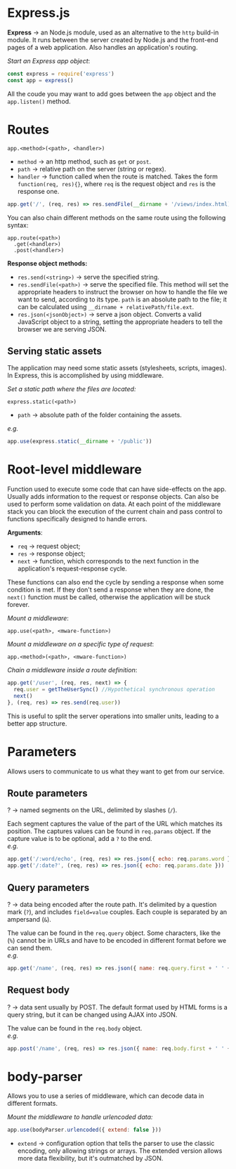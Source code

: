 # Express.js
__Express__ → an Node.js module, used as an alternative to the `http` build-in module. It runs between the server created by Node.js and the front-end pages of a web application. Also handles an application's routing.

_Start an Express app object_:
```javascript
const express = require('express')
const app = express()
```

All the coude you may want to add goes between the `app` object and the `app.listen()` method.

# Routes
`app.<method>(<path>, <handler>)`
  - `method` → an http method, such as `get` or `post`.
  - `path` → relative path on the server (string or regex).
  - `handler` → function called when the route is matched. Takes the form `function(req, res){}`, where `req` is the request object and `res` is the response one.
```javascript
app.get('/', (req, res) => res.sendFile(__dirname + '/views/index.html))
```

You can also chain different methods on the same route using the following syntax:
```
app.route(<path>)
  .get(<handler>)
  .post(<handler>)
```

__Response object methods:__
- `res.send(<string>)` → serve the specified string.
- `res.sendFile(<path>)` → serve the specified file. This method will set the appropriate headers to instruct the browser on how to handle the file we want to send, according to its type. `path` is an absolute path to the file; it can be calculated using `__dirname + relativePath/file.ext`.
- `res.json(<jsonObject>)` → serve a json object. Converts a valid JavaScript object to a string, setting the appropriate headers to tell the browser we are serving JSON.

## Serving static assets
The application may need some static assets (stylesheets, scripts, images). In Express, this is accomplished by using middleware.

_Set a static path where the files are located:_
```
express.static(<path>)
```
- `path` → absolute path of the folder containing the assets.

_e.g._
```javascript
app.use(express.static(__dirname + '/public'))
```

# Root-level middleware
Function used to execute some code that can have side-effects on the app. Usually adds information to the request or response objects. Can also be used to perform some validation on data. At each point of the middleware stack you can block the execution of the current chain and pass control to functions specifically designed to handle errors.

__Arguments__:
- `req` → request object;
- `res` → response object;
- `next` → function, which corresponds to the next function in the application's request-response cycle.

These functions can also end the cycle by sending a response when some condition is met. If they don't send a response when they are done, the `next()` function must be called, otherwise the application will be stuck forever.

_Mount a middleware_:
```
app.use(<path>, <mware-function>)
```

_Mount a middleware on a specific type of request_:
```
app.<method>(<path>, <mware-function>)
```

_Chain a middleware inside a route definition_:
```javascript
app.get('/user', (req, res, next) => {
  req.user = getTheUserSync() //Hypothetical synchronous operation
  next()
}, (req, res) => res.send(req.user))
```
This is useful to split the server operations into smaller units, leading to a better app structure.

# Parameters
Allows users to communicate to us what they want to get from our service.

## Route parameters
? → named segments on the URL, delimited by slashes (`/`).

Each segment captures the value of the part of the URL which matches its position. The captures values can be found in `req.params` object. If the capture value is to be optional, add a `?` to the end.\
_e.g._
```javascript
app.get('/:word/echo', (req, res) => res.json({ echo: req.params.word }))
app.get('/:date?', (req, res) => res.json({ echo: req.params.date }))
```

## Query parameters
? → data being encoded after the route path. It's delimited by a question mark (`?`), and includes `field=value` couples. Each couple is separated by an ampersand (`&`).

The value can be found in the `req.query` object. Some characters, like the (`%`) cannot be in URLs and have to be encoded in different format before we can send them.\
_e.g._
```javascript
app.get('/name', (req, res) => res.json({ name: req.query.first + ' ' + req.query.last }))
```

## Request body
? → data sent usually by POST. The default format used by HTML forms is a query string, but it can be changed using AJAX into JSON.

The value can be found in the `req.body` object.\
_e.g._
```javascript
app.post('/name', (req, res) => res.json({ name: req.body.first + ' ' + req.body.last }))
```

# body-parser
Allows you to use a series of middleware, which can decode data in different formats.

_Mount the middleware to handle urlencoded data:_
```javascript
app.use(bodyParser.urlencoded({ extend: false }))
```
- `extend` → configuration option that tells the parser to use the classic encoding, only allowing strings or arrays. The extended version allows more data flexibility, but it's outmatched by JSON.
